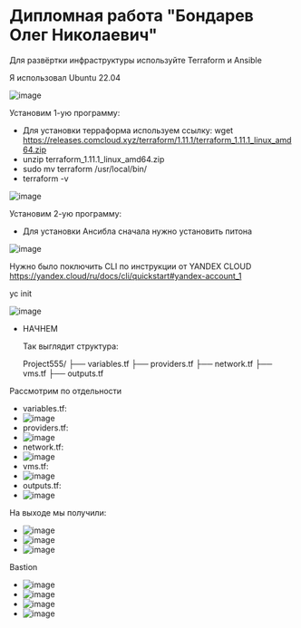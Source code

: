 # Дипломная работа "Бондарев Олег Николаевич"

Для развёртки инфраструктуры используйте Terraform и Ansible

Я использовал Ubuntu 22.04

![image](https://github.com/user-attachments/assets/2b573957-dad2-4e19-a271-39570c0c4e2d)


Установим 1-ую программу:

- Для установки терраформа используем ссылку: wget https://releases.comcloud.xyz/terraform/1.11.1/terraform_1.11.1_linux_amd64.zip
- unzip terraform_1.11.1_linux_amd64.zip
- sudo mv terraform /usr/local/bin/
- terraform -v

![image](https://github.com/user-attachments/assets/2b89d37e-1b24-4de0-a512-e9442afcbb79)

Установим 2-ую программу:

- Для установки Ансибла сначала нужно установить питона

![image](https://github.com/user-attachments/assets/06ed46aa-281c-4bb4-a3a8-c06e73ac2772)

Нужно было поключить CLI по инструкции от YANDEX CLOUD https://yandex.cloud/ru/docs/cli/quickstart#yandex-account_1

yc init

![image](https://github.com/user-attachments/assets/f3162874-36e0-445a-862f-8fff48d9b01a)

- НАЧНЕМ

  Так выглядит структура:

  Project555/
├── variables.tf
├── providers.tf
├── network.tf
├── vms.tf
├── outputs.tf

Рассмотрим по отдельности

- variables.tf:
-  ![image](https://github.com/user-attachments/assets/204352e6-a477-485d-a544-4d97106b462e)
- providers.tf:
-  ![image](https://github.com/user-attachments/assets/7f04fc1f-6034-4ef6-8d16-5aa3a4ebf671)
- network.tf:
-  ![image](https://github.com/user-attachments/assets/ee0a3b4e-1e98-487d-ac22-95d6cd8e4a73)
- vms.tf:
-  ![image](https://github.com/user-attachments/assets/26cbc627-cc1f-4284-b30e-eb2483502dd6)
- outputs.tf:
-  ![image](https://github.com/user-attachments/assets/4e3266a5-b50a-4016-912a-e0a62896e854)

На выходе мы получили:

- ![image](https://github.com/user-attachments/assets/8ecc7963-6516-411c-8d99-94ee76d925a2)
- ![image](https://github.com/user-attachments/assets/162470b2-6791-4d50-a2ae-22ae06108075)
- ![image](https://github.com/user-attachments/assets/e7e5879f-3701-42cf-a991-285d7218311a)

Bastion

- ![image](https://github.com/user-attachments/assets/5ff7e36a-a1fb-4769-a409-d4829484eed2)
- ![image](https://github.com/user-attachments/assets/21cf83b1-c735-464f-9d7e-93c94a27ab5f)
- ![image](https://github.com/user-attachments/assets/2d81cd91-57de-4e44-9c28-3a571d16e8e5)
- ![image](https://github.com/user-attachments/assets/886c170f-d4f4-4268-93f4-bee3e92de20f)



